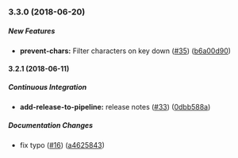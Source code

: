 ### 3.3.0 (2018-06-20)

##### New Features

* **prevent-chars:**  Filter characters on key down ([#35](https://github.com/40818419/react-code-input/pull/35)) ([b6a00d90](https://github.com/40818419/react-code-input/commit/b6a00d90fdf803d319adadd0938d7fe6d53479d7))

#### 3.2.1 (2018-06-11)

##### Continuous Integration

* **add-release-to-pipeline:**  release notes ([#33](https://github.com/40818419/react-code-input/pull/33)) ([0dbb588a](https://github.com/40818419/react-code-input/commit/0dbb588a78d3abdab4a34afb9dd46f5fb570ddb8))

##### Documentation Changes

*  fix typo ([#16](https://github.com/40818419/react-code-input/pull/16)) ([a4625843](https://github.com/40818419/react-code-input/commit/a4625843027d851252690eedd7acef2730ffe321))


